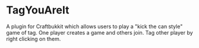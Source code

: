 TagYouAreIt
===========

A plugin for Craftbukkit which allows users to play a "kick the can style" game of tag. One player creates a game and others join. Tag other player by right clicking on them.
